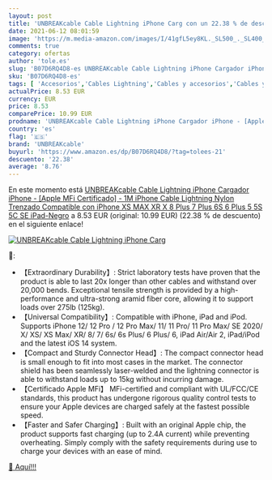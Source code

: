```yaml
---
layout: post
title: 'UNBREAKcable Cable Lightning iPhone Carg con un 22.38 % de descuento'
date: 2021-06-12 08:01:59
image: 'https://m.media-amazon.com/images/I/41gfL5ey8KL._SL500_._SL400_.jpg'
comments: true
category: ofertas
author: 'tole.es'
slug: 'B07D6RQ4D8-es UNBREAKcable Cable Lightning iPhone Cargador iPhone -...'
sku: 'B07D6RQ4D8-es'
tags: [ 'Accesorios','Cables Lightning','Cables y accesorios','Cables y conectores','Informática','iphone','unbreakcable', ]
actualPrice: 8.53 EUR
currency: EUR
price: 8.53
comparePrice: 10.99 EUR
prodname: 'UNBREAKcable Cable Lightning iPhone Cargador iPhone - [Apple MFi Certificado] - 1M iPhone Cable Lightning Nylon Trenzado Compatible con iPhone XS MAX XR X 8 Plus 7 Plus 6S 6 Plus 5 5S 5C SE iPad-Negro'
country: 'es'
flag: '🇪🇸'
brand: 'UNBREAKcable'
buyurl: 'https://www.amazon.es/dp/B07D6RQ4D8/?tag=tolees-21'
descuento: '22.38'
average: '8.76'
---
```


En este momento está [UNBREAKcable Cable Lightning iPhone Cargador iPhone - [Apple MFi Certificado] - 1M iPhone Cable Lightning Nylon Trenzado Compatible con iPhone XS MAX XR X 8 Plus 7 Plus 6S 6 Plus 5 5S 5C SE iPad-Negro](https://www.amazon.es/dp/B07D6RQ4D8/?tag=tolees-21) a 8.53 EUR (original: 10.99 EUR) (22.38 %  de descuento) en el siguiente enlace!

[![UNBREAKcable Cable Lightning iPhone Carg](https://m.media-amazon.com/images/I/41gfL5ey8KL._SL500_._SL400_.jpg)](https://www.amazon.es/dp/B07D6RQ4D8/?tag=tolees-21)

🔎:

- 【Extraordinary Durability】: Strict laboratory tests have proven that the product is able to last 20x longer than other cables and withstand over 20,000 bends. Exceptional tensile strength is provided by a high-performance and ultra-strong aramid fiber core, allowing it to support loads over 275lb (125kg).
- 【Universal Compatibility】: Compatible with iPhone, iPad and iPod. Supports iPhone 12/ 12 Pro / 12 Pro Max/ 11/ 11 Pro/ 11 Pro Max/ SE 2020/ X/ XS/ XS Max/ XR/ 8/ 7/ 6s/ 6s Plus/ 6 Plus/ 6, iPad Air/Air 2, iPad/iPod and the latest iOS 14 system.
- 【Compact and Sturdy Connector Head】: The compact connector head is small enough to fit into most cases in the market. The connector shield has been seamlessly laser-welded and the lightning connector is able to withstand loads up to 15kg without incurring damage.
- 【Certificado Apple MFi】 MFi-certified and compliant with UL/FCC/CE standards, this product has undergone rigorous quality control tests to ensure your Apple devices are charged safely at the fastest possible speed.
- 【Faster and Safer Charging】: Built with an original Apple chip, the product supports fast charging (up to 2.4A current) while preventing overheating. Simply comply with the safety requirements during use to charge your devices with an ease of mind.

[🛒 Aquí!!!](https://www.amazon.es/dp/B07D6RQ4D8/?tag=tolees-21)
